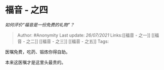 # 福音 - 之四
*如何评价“福音是一份免费的礼物”？*


> Author: #Anonymity 
> Last update: *26/07/2021* 
> Links:[[福音 - 之一]] [[福音 - 之二]] [[福音 - 之三]] [[福音 - 之五]]
> Tags:  

医嘱免费，吃药、锻炼你得自助。

本来这医嘱才是这里头最贵的。